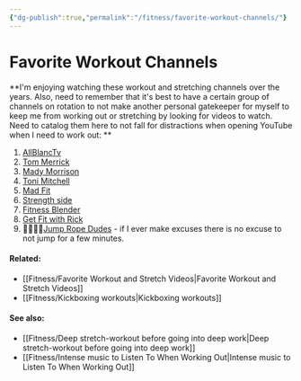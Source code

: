 ```yaml
---
{"dg-publish":true,"permalink":"/fitness/favorite-workout-channels/"}
---
```


# Favorite Workout Channels

**I'm enjoying watching these workout and stretching channels over the years. Also, need to remember that it's best to have a certain group of channels on rotation to not make another personal gatekeeper for myself to keep me from working out or stretching by looking for videos to watch. Need to catalog them here to not fall for distractions when opening YouTube when I need to work out: **

1. [AllBlancTv](https://youtube.com/@AllblancTV) 
2. [Tom Merrick](https://youtube.com/@BodyweightWarrior)
3. [Mady Morrison](https://youtube.com/@madymorrison)
4. [Toni Mitchell](https://youtube.com/@ToniMitchell)
5. [Mad Fit](https://youtube.com/@MadFit)
6. [Strength side](https://youtube.com/@Strengthside)
7. [Fitness Blender](https://youtube.com/@fitnessblender)
8. [Get Fit with Rick](https://youtube.com/@RickBhullarFitness)
9. 🌟🌟🌟🌟[Jump Rope Dudes](https://youtube.com/@JumpRopeDudes) - if I ever make excuses there is no excuse to not jump for a few minutes. 



#### Related: 
- [[Fitness/Favorite Workout and Stretch Videos\|Favorite Workout and Stretch Videos]]
- [[Fitness/Kickboxing workouts\|Kickboxing workouts]]

#### See also: 
- [[Fitness/Deep stretch-workout before going into deep work\|Deep stretch-workout before going into deep work]]
- [[Fitness/Intense music to Listen To When Working Out\|Intense music to Listen To When Working Out]]



